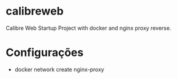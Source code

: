 # calibreweb
Calibre Web Startup Project with docker and nginx proxy reverse.


# Configurações

- docker network create nginx-proxy
